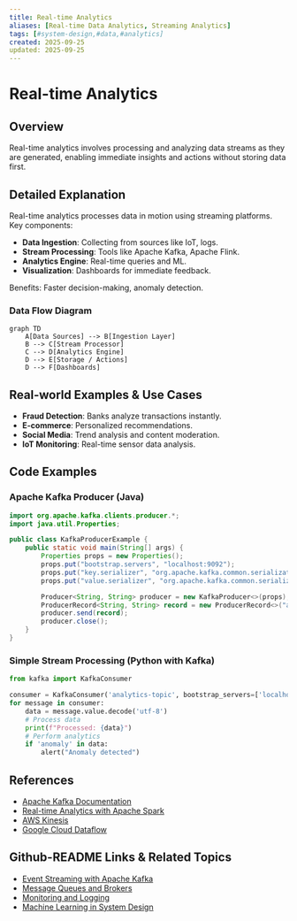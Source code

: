 ```yaml
---
title: Real-time Analytics
aliases: [Real-time Data Analytics, Streaming Analytics]
tags: [#system-design,#data,#analytics]
created: 2025-09-25
updated: 2025-09-25
---
```


# Real-time Analytics

## Overview

Real-time analytics involves processing and analyzing data streams as they are generated, enabling immediate insights and actions without storing data first.

## Detailed Explanation

Real-time analytics processes data in motion using streaming platforms. Key components:

- **Data Ingestion**: Collecting from sources like IoT, logs.
- **Stream Processing**: Tools like Apache Kafka, Apache Flink.
- **Analytics Engine**: Real-time queries and ML.
- **Visualization**: Dashboards for immediate feedback.

Benefits: Faster decision-making, anomaly detection.

### Data Flow Diagram

```mermaid
graph TD
    A[Data Sources] --> B[Ingestion Layer]
    B --> C[Stream Processor]
    C --> D[Analytics Engine]
    D --> E[Storage / Actions]
    D --> F[Dashboards]
```

## Real-world Examples & Use Cases

- **Fraud Detection**: Banks analyze transactions instantly.
- **E-commerce**: Personalized recommendations.
- **Social Media**: Trend analysis and content moderation.
- **IoT Monitoring**: Real-time sensor data analysis.

## Code Examples

### Apache Kafka Producer (Java)

```java
import org.apache.kafka.clients.producer.*;
import java.util.Properties;

public class KafkaProducerExample {
    public static void main(String[] args) {
        Properties props = new Properties();
        props.put("bootstrap.servers", "localhost:9092");
        props.put("key.serializer", "org.apache.kafka.common.serialization.StringSerializer");
        props.put("value.serializer", "org.apache.kafka.common.serialization.StringSerializer");

        Producer<String, String> producer = new KafkaProducer<>(props);
        ProducerRecord<String, String> record = new ProducerRecord<>("analytics-topic", "key", "Real-time data");
        producer.send(record);
        producer.close();
    }
}
```

### Simple Stream Processing (Python with Kafka)

```python
from kafka import KafkaConsumer

consumer = KafkaConsumer('analytics-topic', bootstrap_servers=['localhost:9092'])
for message in consumer:
    data = message.value.decode('utf-8')
    # Process data
    print(f"Processed: {data}")
    # Perform analytics
    if 'anomaly' in data:
        alert("Anomaly detected")
```

## References

- [Apache Kafka Documentation](https://kafka.apache.org/documentation/)
- [Real-time Analytics with Apache Spark](https://spark.apache.org/docs/latest/streaming-programming-guide.html)
- [AWS Kinesis](https://aws.amazon.com/kinesis/)
- [Google Cloud Dataflow](https://cloud.google.com/dataflow)

## Github-README Links & Related Topics

- [Event Streaming with Apache Kafka](event-streaming-with-apache-kafka/README.md)
- [Message Queues and Brokers](message-queues-and-brokers/README.md)
- [Monitoring and Logging](monitoring-and-logging/README.md)
- [Machine Learning in System Design](machine-learning-in-system-design/README.md)